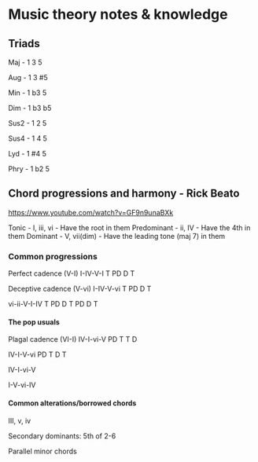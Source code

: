 # Music theory notes & knowledge

## Triads

Maj -  1  3  5

Aug -  1  3 #5

Min -  1 b3  5

Dim -  1 b3 b5

Sus2 - 1  2  5

Sus4 - 1  4  5

Lyd -  1 #4  5

Phry - 1 b2  5

## Chord progressions and harmony - Rick Beato

https://www.youtube.com/watch?v=GF9n9unaBXk

Tonic - I, iii, vi - Have the root in them
Predominant - ii, IV - Have the 4th in them
Dominant - V, vii(dim) - Have the leading tone (maj 7) in them

### Common progressions

Perfect cadence (V-I)
I-IV-V-I
T PD D T

Deceptive cadence (V-vi)
I-IV-V-vi
T PD D T

vi-ii-V-I-IV
T  PD D T PD D T

#### The pop usuals
Plagal cadence (VI-I)
IV-I-vi-V
PD T T  D

IV-I-V-vi
PD T D T

IV-I-vi-V

I-V-vi-IV

#### Common alterations/borrowed chords
III, v, iv

Secondary dominants: 5th of 2-6

Parallel minor chords
